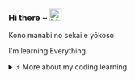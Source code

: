 ### Hi there ~ <img src="https://user-images.githubusercontent.com/1303154/88677602-1635ba80-d120-11ea-84d8-d263ba5fc3c0.gif" width="24px" alt="hi">

Kono manabi no sekai e yōkoso

I'm learning Everything.

<details>
<summary>⚡️ More about my coding learning</summary>
<br />
- Java <br />
- Html <br />
- Css <br />
- Dart <br />
- Php <br />
</details>
